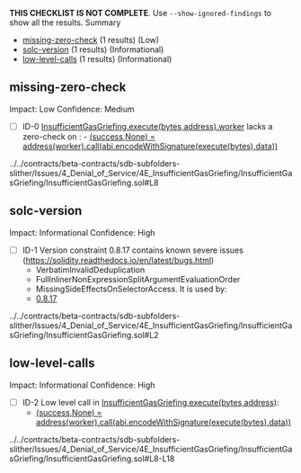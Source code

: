 **THIS CHECKLIST IS NOT COMPLETE**. Use `--show-ignored-findings` to show all the results.
Summary
 - [missing-zero-check](#missing-zero-check) (1 results) (Low)
 - [solc-version](#solc-version) (1 results) (Informational)
 - [low-level-calls](#low-level-calls) (1 results) (Informational)
## missing-zero-check
Impact: Low
Confidence: Medium
 - [ ] ID-0
[InsufficientGasGriefing.execute(bytes,address).worker](../../contracts/beta-contracts/sdb-subfolders-slither/Issues/4_Denial_of_Service/4E_InsufficientGasGriefing/InsufficientGasGriefing/InsufficientGasGriefing.sol#L8) lacks a zero-check on :
		- [(success,None) = address(worker).call(abi.encodeWithSignature(execute(bytes),data))](../../contracts/beta-contracts/sdb-subfolders-slither/Issues/4_Denial_of_Service/4E_InsufficientGasGriefing/InsufficientGasGriefing/InsufficientGasGriefing.sol#L14-L16)

../../contracts/beta-contracts/sdb-subfolders-slither/Issues/4_Denial_of_Service/4E_InsufficientGasGriefing/InsufficientGasGriefing/InsufficientGasGriefing.sol#L8


## solc-version
Impact: Informational
Confidence: High
 - [ ] ID-1
Version constraint 0.8.17 contains known severe issues (https://solidity.readthedocs.io/en/latest/bugs.html)
	- VerbatimInvalidDeduplication
	- FullInlinerNonExpressionSplitArgumentEvaluationOrder
	- MissingSideEffectsOnSelectorAccess.
It is used by:
	- [0.8.17](../../contracts/beta-contracts/sdb-subfolders-slither/Issues/4_Denial_of_Service/4E_InsufficientGasGriefing/InsufficientGasGriefing/InsufficientGasGriefing.sol#L2)

../../contracts/beta-contracts/sdb-subfolders-slither/Issues/4_Denial_of_Service/4E_InsufficientGasGriefing/InsufficientGasGriefing/InsufficientGasGriefing.sol#L2


## low-level-calls
Impact: Informational
Confidence: High
 - [ ] ID-2
Low level call in [InsufficientGasGriefing.execute(bytes,address)](../../contracts/beta-contracts/sdb-subfolders-slither/Issues/4_Denial_of_Service/4E_InsufficientGasGriefing/InsufficientGasGriefing/InsufficientGasGriefing.sol#L8-L18):
	- [(success,None) = address(worker).call(abi.encodeWithSignature(execute(bytes),data))](../../contracts/beta-contracts/sdb-subfolders-slither/Issues/4_Denial_of_Service/4E_InsufficientGasGriefing/InsufficientGasGriefing/InsufficientGasGriefing.sol#L14-L16)

../../contracts/beta-contracts/sdb-subfolders-slither/Issues/4_Denial_of_Service/4E_InsufficientGasGriefing/InsufficientGasGriefing/InsufficientGasGriefing.sol#L8-L18


